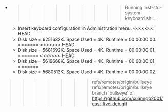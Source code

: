 * >>>>>>>>> Running inst-std-system-keyboard.sh ...
  * Insert keyboard configuration in Administration menu.
<<<<<<< HEAD
  * Disk size = 6251632K. Space Used = 4K. Runtime = 00:00:00:00.
=======
<<<<<<< HEAD
  * Disk size = 5681692K. Space Used = 4K. Runtime = 00:00:00:01.
=======
<<<<<<< HEAD
  * Disk size = 5619668K. Space Used = 4K. Runtime = 00:00:00:01.
=======
  * Disk size = 5680512K. Space Used = 4K. Runtime = 00:00:00:02.
>>>>>>> refs/remotes/origin/bullseye
>>>>>>> refs/remotes/origin/bullseye
>>>>>>> branch 'bullseye' of https://github.com/xuanngo2001/cust-live-deb.git
